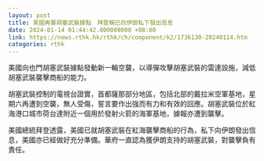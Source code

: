 ```yaml
---
layout: post
title: 美國再襲胡塞武裝據點　拜登稱已向伊朗私下發出信息
date: 2024-01-14 01:44:42.000000000 +08:00
link: https://news.rthk.hk/rthk/ch/component/k2/1736130-20240114.htm
categories: rthk
---
```


美國向也門胡塞武裝據點發動新一輪空襲，以導彈攻擊胡塞武裝的雷達設施，減低胡塞武裝襲擊商船的能力。

胡塞武裝控制的電視台證實，首都薩那部分地區，包括北部的戴拉米空軍基地，星期六再遭到空襲，無人受傷，誓言要作出強而有力和有效的回應。胡塞武裝位於紅海港口城市荷台達附近一個用於發射火箭的海軍基地，據報亦遭到襲擊。

美國總統拜登透露，美國已就胡塞武裝在紅海襲擊商船的行為，私下向伊朗發出信息，美國亦已經做好充分準備。華府一直認為獲伊朗支持的胡塞武裝，對襲擊負有責任。
